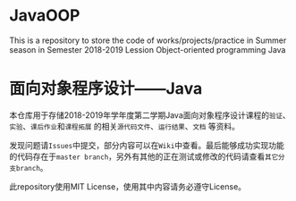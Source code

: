 # JavaOOP
This is a repository to store the code of works/projects/practice in Summer season in Semester 2018-2019 Lession Object-oriented programming Java

# 面向对象程序设计——Java
本仓库用于存储2018-2019年学年度第二学期Java面向对象程序设计课程的`验证`、`实验`、`课后作业`和`课程拓展` 的相关`源代码文件`、`运行结果`、`文档` 等资料。

发现问题请`Issues`中提交，部分内容可以在`Wiki`中查看。最后能够成功实现功能的代码存在于`master branch`，另外有其他的正在测试或修改的代码请查看`其它分支branch`。

此repository使用MIT License，使用其中内容请务必遵守License。

